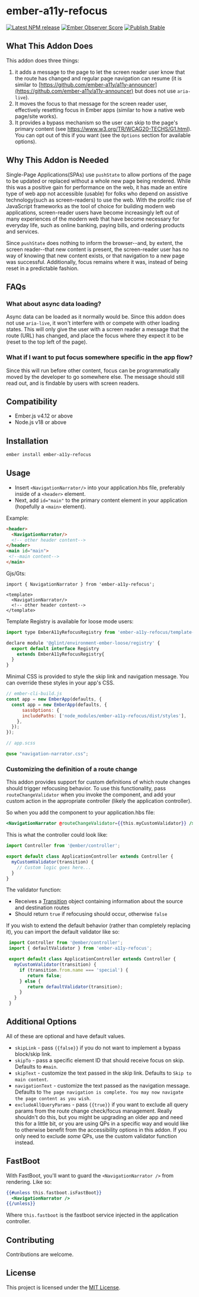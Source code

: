 # ember-a11y-refocus

[![Latest NPM release](https://img.shields.io/npm/v/ember-a11y-refocus.svg)](https://www.npmjs.com/package/ember-a11y-refocus)
[![Ember Observer Score](https://emberobserver.com/badges/ember-a11y-refocus.svg)](http://emberobserver.com/addons/ember-a11y-refocus)
[![Publish Stable](https://github.com/ember-a11y/ember-a11y-refocus/actions/workflows/publish.yml/badge.svg)](https://github.com/ember-a11y/ember-a11y-refocus/actions/workflows/publish.yml)

## What This Addon Does

This addon does three things:

1. it adds a message to the page to let the screen reader user know that the route has changed and regular page navigation can resume (it is similar to [https://github.com/ember-a11y/a11y-announcer](https://github.com/ember-a11y/a11y-announcer) but does not use `aria-live`).
2. It moves the focus to that message for the screen reader user, effectively resetting focus in Ember apps (similar to how a native web page/site works).
3. It provides a bypass mechanism so the user can skip to the page's primary content (see https://www.w3.org/TR/WCAG20-TECHS/G1.html). You can opt out of this if you want (see the `Options` section for available options).

## Why This Addon is Needed

Single-Page Applications(SPAs) use `pushState` to allow portions of the page to be updated or replaced without a whole new page being rendered. While this was a positive gain for performance on the web, it has made an entire type of web app not accessible (usable) for folks who depend on assistive technology(such as screen-readers) to use the web. With the prolific rise of JavaScript frameworks as the tool of choice for building modern web applications, screen-reader users have become increasingly left out of many experiences of the modern web that have become necessary for everyday life, such as online banking, paying bills, and ordering products and services.

Since `pushState` does nothing to inform the browser--and, by extent, the screen reader--that new content is present, the screen-reader user has no way of knowing that new content exists, or that navigation to a new page was successful. Additionally, focus remains where it was, instead of being reset in a predictable fashion.

## FAQs

### What about async data loading?

Async data can be loaded as it normally would be. Since this addon does not use `aria-live`, it won't interfere with or compete with other loading states. This will only give the user with a screen reader a message that the route (URL) has changed, and place the focus where they expect it to be (reset to the top left of the page).

### What if I want to put focus somewhere specific in the app flow?

Since this will run before other content, focus can be programmatically moved by the developer to go somewhere else. The message should still read out, and is findable by users with screen readers.

Compatibility
------------------------------------------------------------------------------

* Ember.js v4.12 or above
* Node.js v18 or above

Installation
------------------------------------------------------------------------------

```bash
ember install ember-a11y-refocus
```

Usage
------------------------------------------------------------------------------

- Insert `<NavigationNarrator/>` into your application.hbs file, preferably inside of a `<header>` element.
- Next, add `id="main"` to the primary content element in your application (hopefully a `<main>` element).

Example:

```html
<header>
  <NavigationNarrator/>
  <!-- other header content-->
</header>
<main id="main">
 <!--main content-->
</main>
```

Gjs/Gts:

```gts
import { NavigationNarrator } from 'ember-a11y-refocus';

<template>
  <NavigationNarrator/>
  <!-- other header content-->
</template>
```

Template Registry is available for loose mode users:

```js
import type EmberA11yRefocusRegistry from 'ember-a11y-refocus/template-registry';

declare module '@glint/environment-ember-loose/registry' {
  export default interface Registry
    extends EmberA11yRefocusRegistry{
  }
}
```

Minimal CSS is provided to style the skip link and navigation message. You can override these styles in your app's CSS.

```js
// ember-cli-build.js
const app = new EmberApp(defaults, {
  const app = new EmberApp(defaults, {
      sassOptions: {
      includePaths: ['node_modules/ember-a11y-refocus/dist/styles'],
    },
  });
});
```

```scss
// app.scss

@use "navigation-narrator.css";
```


### Customizing the definition of a route change

This addon provides support for custom definitions of which route changes should trigger refocusing behavior.
To use this functionality, pass `routeChangeValidator` when you invoke the component, and add your custom action in the appropriate controller (likely the application controller).

So when you add the component to your application.hbs file:

```hbs
<NavigationNarrator @routeChangeValidator={{this.myCustomValidator}} />
```

This is what the controller could look like:

```js
import Controller from '@ember/controller';

export default class ApplicationController extends Controller {
  myCustomValidator(transition) {
    // Custom logic goes here...
  }
}
```

The validator function:

* Receives a [Transition](https://api.emberjs.com/ember/release/classes/Transition) object containing information about the source and destination routes
* Should return `true` if refocusing should occur, otherwise `false`

If you wish to extend the default behavior (rather than completely replacing it), you can import the default validator like so:

```js
 import Controller from '@ember/controller';
 import { defaultValidator } from 'ember-a11y-refocus';

 export default class ApplicationController extends Controller {
   myCustomValidator(transition) {
     if (transition.from.name === 'special') {
        return false;
     } else {
        return defaultValidator(transition);
     }
   }
 }
 ```

Additional Options
------------------------------------------------------------------------------

All of these are optional and have default values.

* `skipLink` - pass `{{false}}` if you do not want to implement a bypass block/skip link.
* `skipTo` - pass a specific element ID that should receive focus on skip. Defaults to `#main`.
* `skipText` - customize the text passed in the skip link. Defaults to `Skip to main content`.
* `navigationText` - customize the text passed as the navigation message. Defaults to `The page navigation is complete. You may now navigate the page content as you wish`.
* `excludeAllQueryParams` - pass `{{true}}` if you want to exclude all query params from the route change check/focus management. Really shouldn't do this, but you might be upgrading an older app and need this for a little bit, or you are using QPs in a specific way and would like to otherwise benefit from the accessibility options in this addon. If you only need to exclude _some_ QPs, use the custom validator function instead.

FastBoot
------------------------------------------------------------------------------

With FastBoot, you'll want to guard the `<NavigationNarrator />` from rendering. Like so:

```hbs
{{#unless this.fastboot.isFastBoot}}
  <NavigationNarrator />
{{/unless}}
```

Where `this.fastboot` is the fastboot service injected in the application controller.

Contributing
------------------------------------------------------------------------------

Contributions are welcome.

License
------------------------------------------------------------------------------

This project is licensed under the [MIT License](LICENSE.md).
